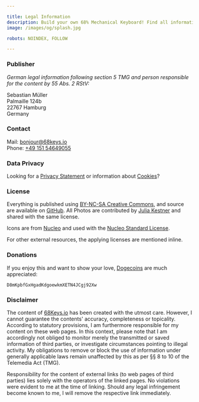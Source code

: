 ```yaml
---

title: Legal Information
description: Build your own 68% Mechanical Keyboard! Find all information about the Circuit Board, Aluminium Case, and QMK Firmware. A complete shopping list helps you with ordering all parts, and a detailed guide with photos supports you in building your own keyboard!
image: /images/og/splash.jpg

robots: NOINDEX, FOLLOW

---
```


### Publisher

*German legal information following section 5 TMG and person responsible for the content by 55 Abs. 2 RStV:*

Sebastian Müller\
Palmaille 124b\
22767 Hamburg\
Germany

### Contact

Mail: [bonjour@68keys.io](mailto:bonjour@68keys.io)\
Phone: [+49 151 54649055](tel:+4915154649055)

### Data Privacy

Looking for a [Privacy Statement](/privacy) or information about [Cookies](/cookies/policy)? 

### License

Everything is published using [BY-NC-SA Creative Commons][1], and source are available on [GitHub][7]. All Photos are contributed by [Julia Kestner][2] and shared with the same license.

Icons are from [Nucleo][8] and used with the [Nucleo Standard License][9].

For other external resources, the applying licenses are mentioned inline.

### Donations

If you enjoy this and want to show your love, [Dogecoins](http://dogecoin.com/) are much appreciated:

<code class="wallet">D8mKpbfGxHgadKdgoewkmXETN4JCgj92Xw</code>

### Disclaimer

The content of [68Keys.io][3] has been created with the utmost care. However, I cannot guarantee the contents' accuracy, completeness or topicality. According to statutory provisions, I am furthermore responsible for my content on these web pages. In this context, please note that I am accordingly not obliged to monitor merely the transmitted or saved information of third parties, or investigate circumstances pointing to illegal activity. My obligations to remove or block the use of information under generally applicable laws remain unaffected by this as per §§ 8 to 10 of the Telemedia Act (TMG).

Responsibility for the content of external links (to web pages of third parties) lies solely with the operators of the linked pages. No violations were evident to me at the time of linking. Should any legal infringement become known to me, I will remove the respective link immediately.

[1]: https://github.com/sbstjn/68Keys.io/blob/master/LICENSE.md
[2]: http://julia-kestner.de
[3]: https://68Keys.io
[7]: https://github.com/sbstjn/68keys.io
[8]: https://nucleoapp.com
[9]: https://nucleoapp.com/license
